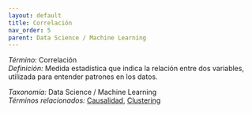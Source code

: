 ```yaml
---
layout: default
title: Correlación
nav_order: 5
parent: Data Science / Machine Learning
---
```


*Término:* Correlación  
*Definición:* Medida estadística que indica la relación entre dos variables, utilizada para entender patrones en los datos.

*Taxonomía:* Data Science / Machine Learning  
*Términos relacionados:* [Causalidad](https://maleniski.github.io/diccionario-angl-tec-mx/docs/alfabeticamente/C/causalidad/), [Clustering](https://maleniski.github.io/diccionario-angl-tec-mx/docs/alfabeticamente/C/clustering/)
